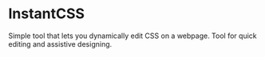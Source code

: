 # InstantCSS
Simple tool that lets you dynamically edit CSS on a webpage. Tool for quick editing and assistive designing.
